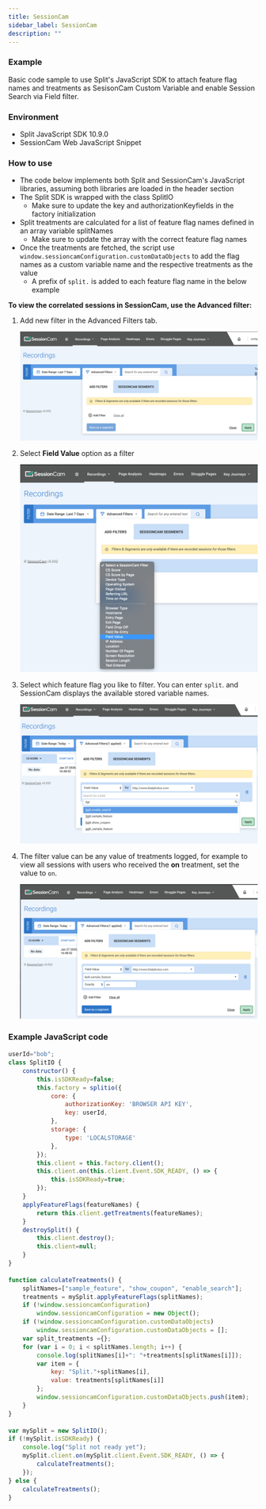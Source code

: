 ```yaml
---
title: SessionCam
sidebar_label: SessionCam
description: ""
---
```


<p>
  <button hidden style={{borderRadius:'8px', border:'1px', fontFamily:'Courier New', fontWeight:'800', textAlign:'left'}}> help.split.io link: https://help.split.io/hc/en-us/articles/360039246411-SessionCam </button>
</p>

### Example

Basic code sample to use Split's JavaScript SDK to attach feature flag names and treatments as SesisonCam Custom Variable and enable Session Search via Field filter.

### Environment

* Split JavaScript SDK 10.9.0
* SessionCam Web JavaScript Snippet

### How to use

* The code below implements both Split and SessionCam's JavaScript libraries, assuming both libraries are loaded in the header section
* The Split SDK is wrapped with the class SplitIO
  * Make sure to update the key and authorizationKeyfields in the factory initialization
* Split treatments are calculated for a list of feature flag names defined in an array variable splitNames
  * Make sure to update the array with the correct feature flag names
* Once the treatments are fetched, the script use `window.sessioncamConfiguration.customDataObjects` to add the flag names as a custom variable name and the respective treatments as the value
  * A prefix of `split.` is added to each feature flag name in the below example

**To view the correlated sessions in SessionCam, use the Advanced filter:**

1. Add new filter in the Advanced Filters tab.

   ![](./static/sessioncam-step1.png)

2. Select **Field Value** option as a filter

   ![](./static/sessioncam-step2.png)

3. Select which feature flag you like to filter. You can enter `split`. and SessionCam displays the available stored variable names.

   ![](./static/sessioncam-step3.png)

4. The filter value can be any value of treatments logged, for example to view all sessions with users who received the **on** treatment, set the value to `on`.

   ![](./static/sessioncam-step4.png)

### Example JavaScript code

```javascript
userId="bob";
class SplitIO {
    constructor() {
        this.isSDKReady=false;
        this.factory = splitio({
            core: {
                authorizationKey: 'BROWSER API KEY',
                key: userId,
            },
            storage: {
                type: 'LOCALSTORAGE'
            },
        });
        this.client = this.factory.client();
        this.client.on(this.client.Event.SDK_READY, () => {
            this.isSDKReady=true;
        });
    }
    applyFeatureFlags(featureNames) {
        return this.client.getTreatments(featureNames);
    }
    destroySplit() {
        this.client.destroy();
        this.client=null;
    }
}

function calculateTreatments() {
    splitNames=["sample_feature", "show_coupon", "enable_search"];
    treatments = mySplit.applyFeatureFlags(splitNames);
    if (!window.sessioncamConfiguration)
        window.sessioncamConfiguration = new Object();    
    if (!window.sessioncamConfiguration.customDataObjects)
        window.sessioncamConfiguration.customDataObjects = [];
    var split_treatments ={};
    for (var i = 0; i < splitNames.length; i++) {
        console.log(splitNames[i]+": "+treatments[splitNames[i]]);
        var item = {        
            key: "Split."+splitNames[i],
            value: treatments[splitNames[i]]
        };        
        window.sessioncamConfiguration.customDataObjects.push(item);
    }
}

var mySplit = new SplitIO();
if (!mySplit.isSDKReady) {
    console.log("Split not ready yet");
    mySplit.client.on(mySplit.client.Event.SDK_READY, () => {
        calculateTreatments();
    });
} else {
    calculateTreatments();
}
```